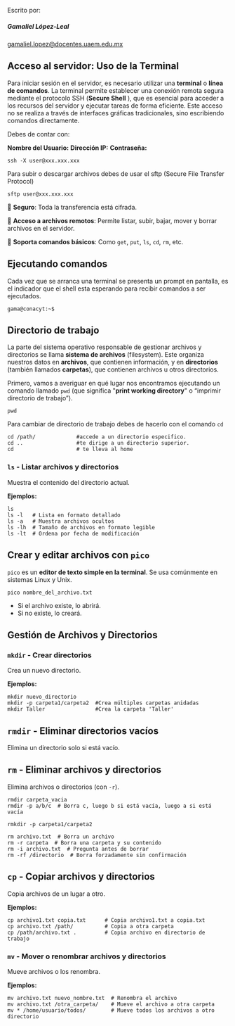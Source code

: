 Escrito por:

##### Gamaliel López-Leal

gamaliel.lopez@docentes.uaem.edu.mx





## Acceso al servidor: Uso de la Terminal

Para iniciar sesión en el servidor, es necesario utilizar una **terminal** o **línea de comandos**. La terminal permite establecer una conexión remota segura mediante el protocolo SSH (**Secure Shell** ), que es esencial para acceder a los recursos del servidor y ejecutar tareas de forma eficiente. Este acceso no se realiza a través de interfaces gráficas tradicionales, sino escribiendo comandos directamente.

Debes de contar con:

**Nombre del Usuario:**
**Dirección IP:**
**Contraseña:**

```
ssh -X user@xxx.xxx.xxx
```

Para subir o descargar archivos debes de usar el sftp (Secure File Transfer Protocol)

```
sftp user@xxx.xxx.xxx
```

🔐 **Seguro**: Toda la transferencia está cifrada.

📁 **Acceso a archivos remotos**: Permite listar, subir, bajar, mover y borrar archivos en el servidor.

🔧 **Soporta comandos básicos**: Como `get`, `put`, `ls`, `cd`, `rm`, etc.



## Ejecutando comandos

Cada vez que se arranca una terminal se presenta un prompt en pantalla, es el indicador que el shell esta esperando para recibir comandos a ser ejecutados.

```
gama@conacyt:~$
```



## Directorio de trabajo

La parte del sistema operativo responsable de gestionar archivos y directorios se llama **sistema de archivos** (filesystem). Este organiza nuestros datos en **archivos**, que contienen información, y en **directorios** (también llamados **carpetas**), que contienen archivos u otros directorios.

Primero, vamos a averiguar en qué lugar nos encontramos ejecutando un comando llamado `pwd` (que significa "**print working directory**" o “imprimir directorio de trabajo”).

```
pwd
```

Para cambiar de directorio de trabajo debes de hacerlo con el comando `cd`

```
cd /path/             #accede a un directorio especifico.
cd ..                 #te dirige a un directorio superior.
cd                    # te lleva al home
```



### `ls` - Listar archivos y directorios

Muestra el contenido del directorio actual.

**Ejemplos:**

```
ls
ls -l   # Lista en formato detallado
ls -a   # Muestra archivos ocultos
ls -lh  # Tamaño de archivos en formato legible
ls -lt  # Ordena por fecha de modificación
```



## Crear y editar archivos con `pico`

`pico` es un **editor de texto simple en la terminal**. Se usa comúnmente en sistemas Linux y Unix. 

```
pico nombre_del_archivo.txt
```

- Si el archivo existe, lo abrirá.
- Si no existe, lo creará.



## Gestión de Archivos y Directorios

### `mkdir` - Crear directorios

Crea un nuevo directorio.

**Ejemplos:**

```
mkdir nuevo_directorio
mkdir -p carpeta1/carpeta2  #Crea múltiples carpetas anidadas
mkdir Taller  			    #Crea la carpeta 'Taller'
```



## `rmdir` - Eliminar directorios vacíos 

Elimina un directorio solo si está vacío.

## `rm` - Eliminar archivos y directorios

Elimina archivos o directorios (con `-r`).

```
rmdir carpeta_vacia
rmdir -p a/b/c  # Borra c, luego b si está vacía, luego a si está vacía

rmkdir -p carpeta1/carpeta2
```

```
rm archivo.txt  # Borra un archivo
rm -r carpeta  # Borra una carpeta y su contenido
rm -i archivo.txt  # Pregunta antes de borrar
rm -rf /directorio  # Borra forzadamente sin confirmación
```



## `cp` - Copiar archivos y directorios

Copia archivos de un lugar a otro.

**Ejemplos:**

```
cp archivo1.txt copia.txt      # Copia archivo1.txt a copia.txt
cp archivo.txt /path/  		   # Copia a otra carpeta
cp /path/archivo.txt . 		   # Copia archivo en directorio de trabajo
```



### `mv` - Mover o renombrar archivos y directorios

Mueve archivos o los renombra.

**Ejemplos:**

```
mv archivo.txt nuevo_nombre.txt  # Renombra el archivo
mv archivo.txt /otra_carpeta/    # Mueve el archivo a otra carpeta
mv * /home/usuario/todos/        # Mueve todos los archivos a otro directorio
```

















































































































